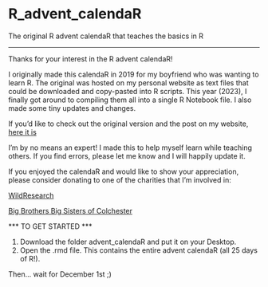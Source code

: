 # R_advent_calendaR
The original R advent calendaR that teaches the basics in R

-----

Thanks for your interest in the R advent calendaR!

I originally made this calendaR in 2019 for my boyfriend who was wanting to learn R. The original was hosted on my personal website as text files that could be downloaded and copy-pasted into R scripts. This year (2023), I finally got around to compiling them all into a single R Notebook file. I also made some tiny updates and changes.

If you’d like to check out the original version and the post on my website, <a href="https://kiirstio.wixsite.com/kowen/post/the-25-days-of-christmas-an-r-advent-calendar">here it is</a>

I’m by no means an expert! I made this to help myself learn while teaching others. If you find errors, please let me know and I will happily update it.

If you enjoyed the calendaR and would like to show your appreciation, please consider donating to one of the charities that I’m involved in:

<a href="http://wildresearch.ca/get-involved/donate/">WildResearch</a>

<a href="https://colchester.bigbrothersbigsisters.ca/donate/">Big Brothers Big Sisters of Colchester</a>

*** TO GET STARTED ***

1. Download the folder advent_calendaR and put it on your Desktop.
2. Open the .rmd file. This contains the entire advent calendaR (all 25 days of R!).

Then... wait for December 1st ;)


